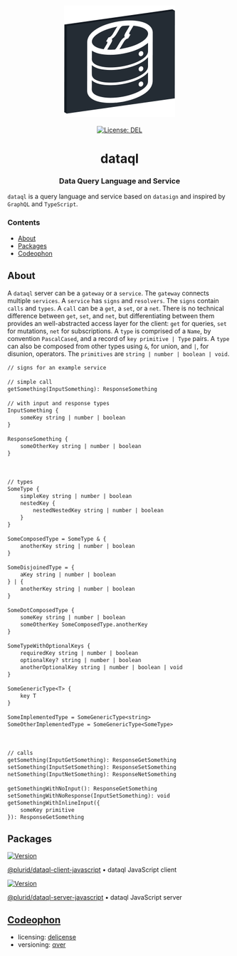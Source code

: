 <p align="center">
    <img src="https://raw.githubusercontent.com/plurid/dataql/master/about/identity/dataql-logo.png" height="250px">
    <br />
    <br />
    <a target="_blank" href="https://github.com/plurid/dataql/blob/master/LICENSE">
        <img src="https://img.shields.io/badge/license-DEL-blue.svg?colorB=1380C3&style=for-the-badge" alt="License: DEL">
    </a>
</p>



<h1 align="center">
    dataql
</h1>


<h3 align="center">
    Data Query Language and Service
</h3>



`dataql` is a query language and service based on `datasign` and inspired by `GraphQL` and `TypeScript`.



### Contents

+ [About](#about)
+ [Packages](#packages)
+ [Codeophon](#codeophon)



## About

A `dataql` server can be a `gateway` or a `service`. The `gateway` connects multiple `services`. A `service` has `signs` and `resolvers`. The `signs` contain `calls` and `types`. A `call` can be a `get`, a `set`, or a `net`. There is no technical difference between `get`, `set`, and `net`, but differentiating between them provides an well-abstracted access layer for the client: `get` for queries, `set` for mutations, `net` for subscriptions. A `type` is comprised of a `Name`, by convention `PascalCased`, and a record of `key primitive | Type` pairs. A `type` can also be composed from other types using `&`, for union, and `|`, for disunion, operators. The `primitives` are `string | number | boolean | void`.


``` dataql
// signs for an example service

// simple call
getSomething(InputSomething): ResponseSomething

// with input and response types
InputSomething {
    someKey string | number | boolean
}

ResponseSomething {
    someOtherKey string | number | boolean
}



// types
SomeType {
    simpleKey string | number | boolean
    nestedKey {
        nestedNestedKey string | number | boolean
    }
}

SomeComposedType = SomeType & {
    anotherKey string | number | boolean
}

SomeDisjoinedType = {
    aKey string | number | boolean
} | {
    anotherKey string | number | boolean
}

SomeDotComposedType {
    someKey string | number | boolean
    someOtherKey SomeComposedType.anotherKey
}

SomeTypeWithOptionalKeys {
    requiredKey string | number | boolean
    optionalKey? string | number | boolean
    anotherOptionalKey string | number | boolean | void
}

SomeGenericType<T> {
    key T
}

SomeImplementedType = SomeGenericType<string>
SomeOtherImplementedType = SomeGenericType<SomeType>



// calls
getSomething(InputGetSomething): ResponseGetSomething
setSomething(InputSetSomething): ResponseSetSomething
netSomething(InputNetSomething): ResponseNetSomething

getSomethingWithNoInput(): ResponseGetSomething
setSomethingWithNoResponse(InputSetSomething): void
getSomethingWithInlineInput({
    someKey primitive
}): ResponseGetSomething
```



## Packages

<a target="_blank" href="https://www.npmjs.com/package/@plurid/dataql-client">
    <img src="https://img.shields.io/npm/v/@plurid/dataql-client.svg?logo=npm&colorB=1380C3&style=for-the-badge" alt="Version">
</a>

[@plurid/dataql-client-javascript][dataql-client-javascript] • dataql JavaScript client

[dataql-client-javascript]: https://github.com/plurid/dataql/tree/master/packages/dataql-client/dataql-javascript



<a target="_blank" href="https://www.npmjs.com/package/@plurid/dataql-server">
    <img src="https://img.shields.io/npm/v/@plurid/dataql-server.svg?logo=npm&colorB=1380C3&style=for-the-badge" alt="Version">
</a>

[@plurid/dataql-server-javascript][dataql-server-javascript] • dataql JavaScript server

[dataql-server-javascript]: https://github.com/plurid/dataql/tree/master/packages/dataql-server/dataql-javascript



## [Codeophon](https://github.com/ly3xqhl8g9/codeophon)

+ licensing: [delicense](https://github.com/ly3xqhl8g9/delicense)
+ versioning: [αver](https://github.com/ly3xqhl8g9/alpha-versioning)
